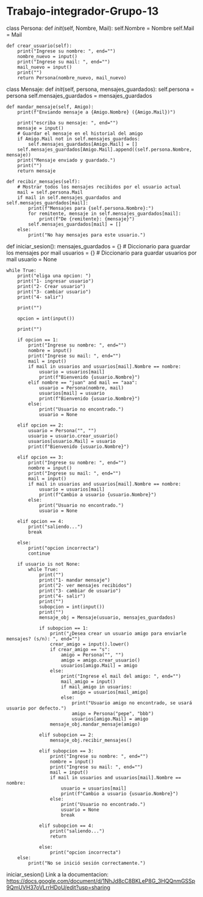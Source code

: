 # Trabajo-integrador-Grupo-13


class Persona:
    def _init_(self, Nombre, Mail):
        self.Nombre = Nombre
        self.Mail = Mail

    def crear_usuario(self):
        print("Ingrese su nombre: ", end="")
        nombre_nuevo = input()
        print("Ingrese su mail: ", end="")
        mail_nuevo = input()
        print("")
        return Persona(nombre_nuevo, mail_nuevo)
    

class Mensaje:
    def _init_(self, persona, mensajes_guardados):
        self.persona = persona
        self.mensajes_guardados = mensajes_guardados

    def mandar_mensaje(self, Amigo):
        print(f"Enviando mensaje a {Amigo.Nombre} ({Amigo.Mail})")

        print("escriba su mensaje: ", end="")
        mensaje = input()
        # Guardar el mensaje en el historial del amigo
        if Amigo.Mail not in self.mensajes_guardados:
            self.mensajes_guardados[Amigo.Mail] = []
        self.mensajes_guardados[Amigo.Mail].append((self.persona.Nombre, mensaje))
        print("Mensaje enviado y guardado.")
        print("")
        return mensaje
        
    def recibir_mensajes(self):
        # Mostrar todos los mensajes recibidos por el usuario actual
        mail = self.persona.Mail
        if mail in self.mensajes_guardados and self.mensajes_guardados[mail]:
            print(f"Mensajes para {self.persona.Nombre}:")
            for remitente, mensaje in self.mensajes_guardados[mail]:
                print(f"De {remitente}: {mensaje}")
            self.mensajes_guardados[mail] = []
        else:
            print("No hay mensajes para este usuario.")

def iniciar_sesion():
    mensajes_guardados = {}  # Diccionario para guardar los mensajes por mail
    usuarios = {}  # Diccionario para guardar usuarios por mail
    usuario = None

    while True:
        print("eliga una opcion: ")
        print("1- ingresar usuario")
        print("2- Crear usuario")
        print("3- cambiar usuario")
        print("4- salir")

        print("")

        opcion = int(input())

        print("")

        if opcion == 1:
            print("Ingrese su nombre: ", end="")
            nombre = input()
            print("Ingrese su mail: ", end="")
            mail = input()
            if mail in usuarios and usuarios[mail].Nombre == nombre:
                usuario = usuarios[mail]
                print(f"Bienvenido {usuario.Nombre}")
            elif nombre == "juan" and mail == "aaa":
                usuario = Persona(nombre, mail)
                usuarios[mail] = usuario
                print(f"Bienvenido {usuario.Nombre}")
            else:
                print("Usuario no encontrado.")
                usuario = None

        elif opcion == 2:
            usuario = Persona("", "")
            usuario = usuario.crear_usuario()
            usuarios[usuario.Mail] = usuario
            print(f"Bienvenido {usuario.Nombre}")

        elif opcion == 3:
            print("Ingrese su nombre: ", end="")
            nombre = input()
            print("Ingrese su mail: ", end="")
            mail = input()
            if mail in usuarios and usuarios[mail].Nombre == nombre:
                usuario = usuarios[mail]
                print(f"Cambio a usuario {usuario.Nombre}")
            else:
                print("Usuario no encontrado.")
                usuario = None

        elif opcion == 4:
            print("saliendo...")
            break

        else:
            print("opcion incorrecta")
            continue

        if usuario is not None:
            while True:
                print("")
                print("1- mandar mensaje")
                print("2- ver mensajes recibidos")
                print("3- cambiar de usuario")
                print("4- salir")
                print("")
                subopcion = int(input())
                print("")
                mensaje_obj = Mensaje(usuario, mensajes_guardados)

                if subopcion == 1:
                    print("¿Desea crear un usuario amigo para enviarle mensajes? (s/n): ", end="")
                    crear_amigo = input().lower()
                    if crear_amigo == "s":
                        amigo = Persona("", "")
                        amigo = amigo.crear_usuario()
                        usuarios[amigo.Mail] = amigo
                    else:
                        print("Ingrese el mail del amigo: ", end="")
                        mail_amigo = input()
                        if mail_amigo in usuarios:
                            amigo = usuarios[mail_amigo]
                        else:
                            print("Usuario amigo no encontrado, se usará usuario por defecto.")
                            amigo = Persona("pepe", "bbb")
                            usuarios[amigo.Mail] = amigo
                    mensaje_obj.mandar_mensaje(amigo)

                elif subopcion == 2:
                    mensaje_obj.recibir_mensajes()

                elif subopcion == 3:
                    print("Ingrese su nombre: ", end="")
                    nombre = input()
                    print("Ingrese su mail: ", end="")
                    mail = input()
                    if mail in usuarios and usuarios[mail].Nombre == nombre:
                        usuario = usuarios[mail]
                        print(f"Cambio a usuario {usuario.Nombre}")
                    else:
                        print("Usuario no encontrado.")
                        usuario = None
                        break

                elif subopcion == 4:
                    print("saliendo...")
                    return

                else:
                    print("opcion incorrecta")
        else:
            print("No se inició sesión correctamente.")

iniciar_sesion()
Link a la documentacion: https://docs.google.com/document/d/1NhJd8cC8BKLeP8G_3HQQnmGSSp9QmUVH37oVLrrHDoU/edit?usp=sharing
